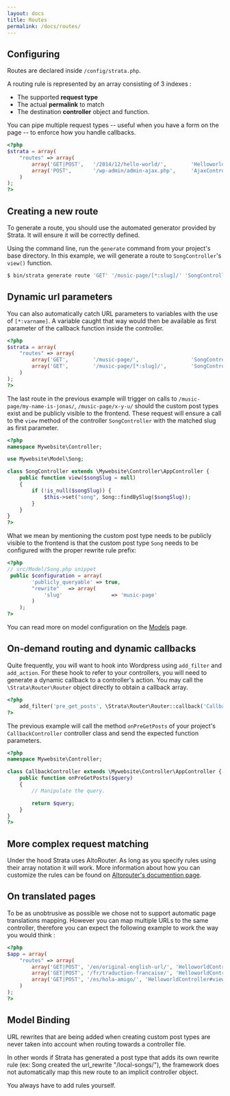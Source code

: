 ```yaml
---
layout: docs
title: Routes
permalink: /docs/routes/
---
```


## Configuring

Routes are declared inside `/config/strata.php`.

A routing rule is represented by an array consisting of 3 indexes :

* The supported __request type__
* The actual __permalink__ to match
* The destination __controller__ object and function.

You can pipe multiple request types -- useful when you have a form on the page -- to enforce how you handle callbacks.

~~~ php
<?php
$strata = array(
    "routes" => array(
        array('GET|POST',   '/2014/12/hello-world/',        'HelloworldController#view')
        array('POST',       '/wp-admin/admin-ajax.php',     'AjaxController')
    )
);
?>
~~~

## Creating a new route

To generate a route, you should use the automated generator provided by Strata. It will ensure it will be correctly defined.

Using the command line, run the `generate` command from your project's base directory. In this example, we will generate a route to `SongController`'s `view()` function.

~~~ sh
$ bin/strata generate route 'GET' '/music-page/[*:slug]/' 'SongController#view'
~~~

## Dynamic url parameters

You can also automatically catch URL parameters to variables with the use of `[*:varname]`. A variable caught that way would then be available as first parameter of the callback function inside the controller.

~~~ php
<?php
$strata = array(
    "routes" => array(
        array('GET',        '/music-page/',                 'SongController#index'),
        array('GET',        '/music-page/[*:slug]/',        'SongController#view'),
    )
);
?>
~~~

The last route in the previous example will trigger on calls to `/music-page/my-name-is-jonas/`, `/music-page/x-y-u/` should the custom post types exist and be publicly visible to the frontend. These request will ensure a call to the `view` method of the controller `SongController` with the matched slug as first parameter.

~~~ php
<?php
namespace Mywebsite\Controller;

use Mywebsite\Model\Song;

class SongController extends \Mywebsite\Controller\AppController {
    public function view($songSlug = null)
    {
        if (!is_null($songSlug)) {
            $this->set("song", Song::findBySlug($songSlug));
        }
    }
}
?>
~~~

What we mean by mentioning the custom post type needs to be publicly visible to the frontend is that the custom post type `Song` needs to be configured with the proper rewrite rule prefix:

~~~ php
<?php
// src/Model/Song.php snippet
 public $configuration = array(
        'publicly_queryable' => true,
        "rewrite"   => array(
            'slug'                => 'music-page'
        )
    );
?>
~~~

You can read more on model configuration on the [Models](/docs/models/) page.

## On-demand routing and dynamic callbacks

Quite frequently, you will want to hook into Wordpress using `add_filter` and `add_action`. For these hook to refer to your controllers, you will need to generate a dynamic callback to a controller's action. You may call the `\Strata\Router\Router` object directly to obtain a callback array.

~~~ php
<?php
    add_filter('pre_get_posts', \Strata\Router\Router::callback('CallbackController', 'onPreGetPosts'));
?>
~~~

The previous example will call the method `onPreGetPosts` of your project's `CallbackController` controller class and send the expected function parameters.

~~~ php
<?php
namespace Mywebsite\Controller;

class CallbackController extends \Mywebsite\Controller\AppController {
    public function onPreGetPosts($query)
    {
        // Manipulate the query.

        return $query;
    }
}
?>
~~~

## More complex request matching

Under the hood Strata uses AltoRouter. As long as you specify rules using their array notation it will work. More information about how you can customize the rules can be found on [Altorouter's documention page](https://github.com/dannyvankooten/AltoRouter).

## On translated pages

To be as unobtrusive as possible we chose not to support automatic page translations mapping. However you can map multiple URLs to the same controller, therefore you can expect the following example to work the way you would think :

~~~ php
<?php
$app = array(
    "routes" => array(
        array('GET|POST', '/en/original-english-url/', 'HelloworldController#view')
        array('GET|POST', '/fr/traduction-francaise/', 'HelloworldController#view')
        array('GET|POST', '/es/hola-amigo/', 'HelloworldController#view')
    )
);
?>
~~~

## Model Binding

URL rewrites that are being added when creating custom post types are never taken into account when routing towards a controller file.

In other words if Strata has generated a post type that adds its own rewrite rule (ex: Song created the url_rewrite "/local-songs/"), the framework does not automatically map this new route to an implicit controller object.

You always have to add rules yourself.

